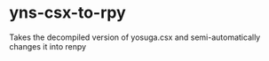 # yns-csx-to-rpy
Takes the decompiled version of yosuga.csx and semi-automatically changes it into renpy
